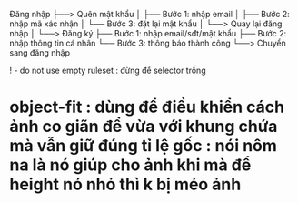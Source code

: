 Đăng nhập
 ├──> Quên mật khẩu
 │      ├── Bước 1: nhập email
 │      ├── Bước 2: nhập mã xác nhận
 │      └── Bước 3: đặt lại mật khẩu
 │           └──> Quay lại đăng nhập
 │
 └──> Đăng ký
        ├── Bước 1: nhập email/sđt/mật khẩu
        ├── Bước 2: nhập thông tin cá nhân
        └── Bước 3: thông báo thành công
             └──> Chuyển sang đăng nhập



! - do not use empty ruleset :  đừng để selector trống


# object-fit : dùng để điều khiển cách ảnh co giãn để vừa với khung chứa mà vẫn giữ đúng tỉ lệ gốc : nói nôm na là nó giúp cho ảnh khi mà để height nó nhỏ thì k bị méo ảnh
